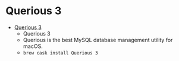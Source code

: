# Querious 3
- [Querious 3](https://www.araelium.com/querious/)
  -  Querious 3
  - Querious is the best MySQL database management utility for macOS.
  - `brew cask install Querious 3`

